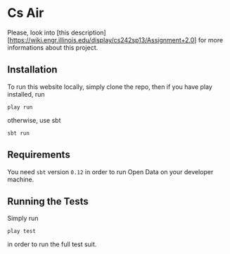 Cs Air
=====================================

Please, look into [this description][https://wiki.engr.illinois.edu/display/cs242sp13/Assignment+2.0]
for more informations about this project.

## Installation

To run this website locally, simply clone the repo, then if you have play installed, run

    play run

otherwise, use sbt

    sbt run

## Requirements

You need `sbt` version `0.12` in order to run Open Data on your developer machine.

## Running the Tests

Simply run

    play test

in order to run the full test suit.
